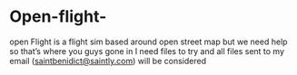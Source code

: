 # Open-flight-
open Flight is a flight sim based around open street map but we need help so that’s where you guys gone in I need files to try and all files sent to my email (saintbenidict@saintly.com) will be considered 
